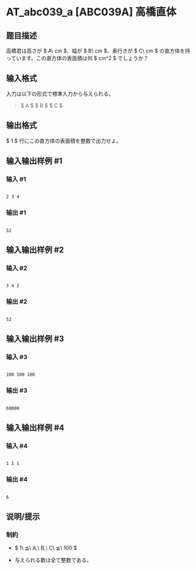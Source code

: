 # AT_abc039_a [ABC039A] 高橋直体

## 题目描述

[problemUrl]: https://atcoder.jp/contests/abc039/tasks/abc039_a

高橋君は高さが $ A\ cm $、幅が $ B\ cm $、奥行きが $ C\ cm $ の直方体を持っています。この直方体の表面積は何 $ cm^2 $ でしょうか？

## 输入格式

入力は以下の形式で標準入力から与えられる。

> $ A $ $ B $ $ C $

## 输出格式

$ 1 $ 行にこの直方体の表面積を整数で出力せよ。

## 输入输出样例 #1

### 输入 #1

```
2 3 4
```

### 输出 #1

```
52
```

## 输入输出样例 #2

### 输入 #2

```
3 4 2
```

### 输出 #2

```
52
```

## 输入输出样例 #3

### 输入 #3

```
100 100 100
```

### 输出 #3

```
60000
```

## 输入输出样例 #4

### 输入 #4

```
1 1 1
```

### 输出 #4

```
6
```

## 说明/提示

### 制約

- $ 1\ ≦\ A,\ B,\ C\ ≦\ 100 $
- 与えられる数は全て整数である。